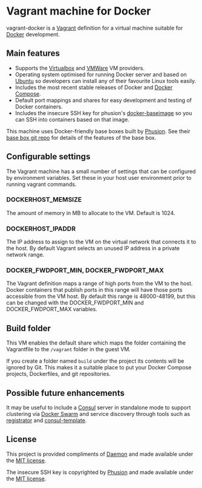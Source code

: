 # Vagrant machine for Docker

vagrant-docker is a [Vagrant](http://www.vagrantup.com/) definition for a virtual machine suitable for [Docker](http://www.docker.com) development.

## Main features

 * Supports the [Virtualbox](https://www.virtualbox.org/) and [VMWare](https://www.vmware.com/) VM providers.
 * Operating system optimised for running Docker server and based on [Ubuntu](http://www.ubuntu.com) so developers can install any of their favourite Linux tools easily.
 * Includes the most recent stable releases of Docker and [Docker Compose](https://docs.docker.com/compose/).
 * Default port mappings and shares for easy development and testing of Docker containers.
 * Includes the insecure SSH key for phusion's [docker-baseimage](https://github.com/phusion/baseimage-docker) so you can SSH into containers based on that image.
 
This machine uses Docker-friendly base boxes built by [Phusion](http://www.phusion.nl/). See their [base box git repo](https://github.com/phusion/open-vagrant-boxes) for details of the features of the base box.

## Configurable settings

The Vagrant machine has a small number of settings that can be configured by environment variables. Set these in your host user environment prior to running vagrant commands.

### DOCKERHOST_MEMSIZE

The amount of memory in MB to allocate to the VM. Default is 1024.

### DOCKERHOST_IPADDR

The IP address to assign to the VM on the virtual network that connects it to the host. By default Vagrant selects an unused IP address in a private network range.

### DOCKER\_FWDPORT\_MIN, DOCKER\_FWDPORT\_MAX

The Vagrant definition maps a range of high ports from the VM to the host. Docker containers that publish ports in this range will have those ports accessible from the VM host. By default this range is 48000-48199, but this can be changed with the DOCKER\_FWDPORT\_MIN and DOCKER\_FWDPORT\_MAX variables.

## Build folder

This VM enables the default share which maps the folder containing the Vagrantfile to the `/vagrant` folder in the guest VM.

If you create a folder named `build` under the project its contents will be ignored by Git. This makes it a suitable place to put your Docker Compose projects, Dockerfiles, and git repositories.


## Possible future enhancements

It may be useful to include a [Consul](https://www.consul.io/) server in standalone mode to support clustering via [Docker Swarm](https://docs.docker.com/swarm/) and service discovery through tools such as [registrator](https://github.com/gliderlabs/registrator) and [consul-template](https://github.com/hashicorp/consul-template).

## License

This project is provided compliments of [Daemon](http://www.daemon.com.au/) and made available under the [MIT license](LICENSE.txt).

The insecure SSH key is copyrighted by [Phusion](http://www.phusion.nl/) and made available under the [MIT license](image/LICENSE.txt).
